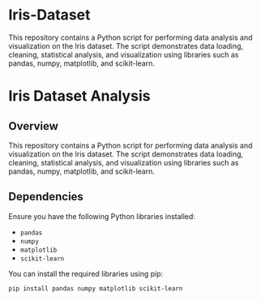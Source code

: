 # Iris-Dataset
This repository contains a Python script for performing data analysis and visualization on the Iris dataset. The script demonstrates data loading, cleaning, statistical analysis, and visualization using libraries such as pandas, numpy, matplotlib, and scikit-learn.

# Iris Dataset Analysis

## Overview

This repository contains a Python script for performing data analysis and visualization on the Iris dataset. The script demonstrates data loading, cleaning, statistical analysis, and visualization using libraries such as pandas, numpy, matplotlib, and scikit-learn.

## Dependencies

Ensure you have the following Python libraries installed:

- `pandas`
- `numpy`
- `matplotlib`
- `scikit-learn`

You can install the required libraries using pip:

```bash
pip install pandas numpy matplotlib scikit-learn
